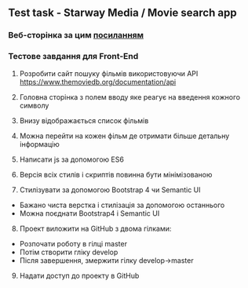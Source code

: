 ## Test task - Starway Media / Movie search app

### Веб-сторінка за цим [посиланням](https://starway-media.netlify.app/)


### Тестове завдання для Front-End

1. Розробити сайт пошуку фільмів використовуючи API https://www.themoviedb.org/documentation/api

2. Головна сторінка з полем вводу яке реагує на введення кожного символу

3. Внизу відображається список фільмів

4. Можна перейти на кожен фільм де отримати більше детальну інформацію

5. Написати js за допомогою ES6

6. Версія всіх стилів і скриптів повинна бути мінімізованою

7. Стилізувати за допомогою Bootstrap 4 чи Semantic UI
- Бажано чиста верстка і стилізація за допомогою останнього
- Можна поєднати Bootstrap4 і Semantic UI

8. Проект виложити на GitHub з двома гілками:
- Розпочати роботу в гілці master
- Потім створити гліку develop
- Після завершення, змержити гілку develop->master

9. Надати доступ до проекту в GitHub


